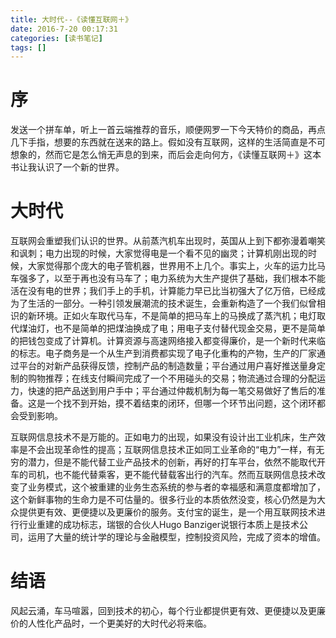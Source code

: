 ```yaml
---
title: 大时代--《读懂互联网＋》
date: 2016-7-20 00:17:31
categories: [读书笔记]
tags: [] 
---
```

# 序
发送一个拼车单，听上一首云端推荐的音乐，顺便网罗一下今天特价的商品，再点几下手指，想要的东西就在送来的路上。假如没有互联网，这样的生活简直是不可想象的，然而它是怎么悄无声息的到来，而后会走向何方，《读懂互联网＋》这本书让我认识了一个新的世界。

# 大时代

互联网会重塑我们认识的世界。从前蒸汽机车出现时，英国从上到下都弥漫着嘲笑和讽刺；电力出现的时候，大家觉得电是一个看不见的幽灵；计算机刚出现的时候，大家觉得那个庞大的电子管机器，世界用不上几个。事实上，火车的运力比马车强多了，以至于再也没有马车了；电力系统为大生产提供了基础，我们根本不能活在没有电的世界；我们手上的手机，计算能力早已比当初强大了亿万倍，已经成为了生活的一部分。一种引领发展潮流的技术诞生，会重新构造了一个我们似曾相识的新环境。正如火车取代马车，不是简单的把马车上的马换成了蒸汽机；电灯取代煤油灯，也不是简单的把煤油换成了电；用电子支付替代现金交易，更不是简单的把钱包变成了计算机。计算资源与高速网络接入都变得廉价，是一个新时代来临的标志。电子商务是一个从生产到消费都实现了电子化重构的产物，生产的厂家通过平台的对新产品获得反馈，控制产品的制造数量；平台通过用户喜好推送量身定制的购物推荐；在线支付瞬间完成了一个不用碰头的交易；物流通过合理的分配运力，快速的把产品送到用户手中；平台通过仲裁机制为每一笔交易做好了售后的准备。这是一个找不到开始，摸不着结束的闭环，但哪一个环节出问题，这个闭环都会受到影响。

互联网信息技术不是万能的。正如电力的出现，如果没有设计出工业机床，生产效率是不会出现革命性的提高；互联网信息技术正如同工业革命的“电力”一样，有无穷的潜力，但是不能代替工业产品技术的创新，再好的打车平台，依然不能取代开车的司机，也不能代替乘客，更不能代替载客出行的汽车。然而互联网信息技术改变了业务模式，这个被重建的业务生态系统的参与者的幸福感和满意度都增加了，这个新鲜事物的生命力是不可估量的。很多行业的本质依然没变，核心仍然是为大众提供更有效、更便捷以及更廉价的服务。支付宝的诞生，是一个用互联网技术进行行业重建的成功标志，瑞银的合伙人Hugo Banziger说银行本质上是技术公司，运用了大量的统计学的理论与金融模型，控制投资风险，完成了资本的增值。

# 结语
风起云涌，车马喧嚣，回到技术的初心，每个行业都提供更有效、更便捷以及更廉价的人性化产品时，一个更美好的大时代必将来临。
